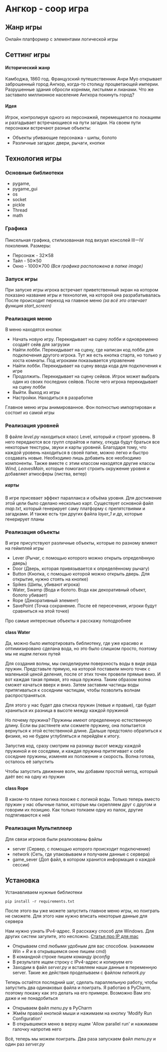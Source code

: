 # Ангкор - coop игра

## Жанр игры
Онлайн платформер с элементами логической игры

## Сеттинг игры
#### Исторический жанр
Камбоджа, 1860 год. Французский путешественник Анри Муо открывает заброшенный город Ангкор, когда-то столицу процветающей империи. Разрушенные здания обросли корнями, листьями и лианами. Что же заставило миллионное население Ангкора покинуть город? 

#### Идея
Игрок, контролируя одного из персонажей, перемещается по локациям и разгадывает встречающиеся на пути загадки.
На своем пути персонажи встречают разные объекты:
- Объекты убивающие персонажа - шипы, болото
- Различные загадки: двери, рычаги, кнопки

## Технология игры

### Основные библиотеки
- pygame,
- pygame_gui
- os
- socket
- pickle
- Thread
- math

### Графика
Пиксельная графика, стилизованная под визуал консолей III㇐IV поколения.
Размеры:
- Персонаж - 32✕58
- Тайл - 50✕50
- Окно - 1000✕700
_(Вся графика расположена в папке image)_

### Запуск игры
При запуске игры игрока встречает приветственный экран на котором показано название игры и технология, на которой она разрабатывалась
После происходит переход на главное меню 
_(за всё это отвечает функция start_screen)_

### Реализация меню
В меню находятся кнопки:
- Начать новую игру. Перекидывает на сцену лобби и одновременно создаёт сейв для загрузки
- Найти лобби. Перекидывает на сцену, где написан код лобби для подключения другого игрока. Тут же есть кнопка старта, но только у хоста комнаты. Под игроками показывается управление
- Найти лобби. Перекидывает на сцену ввода кода для подключения к игре
- Продолжить. Перекидывает на сцену сейвов. Игрок может выбрать один из своих последних сейвов. После чего игрока перекидывает на сцену лобби
- Выйти. Выход из игры
- Настройки. Находиться в разработке

Главное меню игры анимированное. Фон полностью импортирован и состоит из самой игры

### Реализация уровней

В файле _level.py_ находиться класс Level, который и строит уровень. В него передаются все групп спрайтов и папку, откуда будут браться все некоторые текстуры, звуки и карты уровней. Благодаря тому, что каждой уровень находиться в своей папке, можно легко и быстро создавать новые. Необходимо лишь добавить все необходимо компоненты. Также вместе с этим классом находятся другие классы _Wind, LeavesMain_, которые помогают строить окружение уровня и добавляет атмосферы (листва, ветер)     

##### карты
В игре присевает эффект параллакса и объёма уровня. Для достижение этой цели было сделано несколько карт. Существует основной файл _map.txt_, который генерирует саму платформу с препятствиями и загадками. И также есть три других файла _layer_1 и др_, которые генерирует планы


### Реализация объекты
В игре присутствуют различные объекты, которые по разному влияют на геймплей игры
- Lever (Рычаг, с помощью которого можно открыть определённую дверь)
- Door (Дверь, которая привязывается к определённому рычагу)
- Button (Кнопка, с помощью которой можно открыть дверь. Для открытие, нужно стоять на кнопке)
- Spikes (Шипы, убивают игрока)
- Water, Swamp (Вода и болото. Вода как декоративный объект, болото убивает)
- Rope (Декоративный элемент)
- SavePoint (Точка сохранение. После её пересечения, игроки будут сравниться на этой точке)

Про самые интересные объекты я расскажу поподробнее

#### class Water

Да, можно было импортировать библиотеку, где уже красиво и оптимизировано сделана вода, но это было слишком просто, поэтому мы не ищем легких путей

Для создания волны, мы смоделируем поверхность воды в виде ряда пружин. Представьте прямую, на которой поставили много точек с маленькой ценой деления, после от этих точек провели прямые вниз. И вот каждая такая прямая, это наша пружина. Таким образом волна сможет качаться вверх и вниз. Затем заставим частицы воды притягиваться к соседним частицам, чтобы позволить волнам распространяться.

Для этого у нас будет два списка пружин (левые и правые), где будет храниться их разница в высоте между каждой пружиной

Но почему пружина? Пружины имеют определенную естественную длину. Если вы растянете или сожмете пружину, она попытается вернуться к этой естественной длине. Дальше предстояло обратиться к физике, но не будем углубляться и перейдём к итогу.

Запустив код, сразу смотрим на разницу высот между каждой пружиной и ее соседями, и каждая пружина притягивает к себе соседние пружины, изменяя их положение и скорость. Волна готова, осталось её запустить

Чтобы запустить движение волн, мы добавим простой метод, который даёт вес на одну из пружин

#### class Rope

В каком-то плане логика похоже с логикой воды. Только теперь вместо пружин у нас обычные палки, которые мы скрепляем друг с другом и говорим их позицию. Как только толкаем одну из палок, другие подтягиваются к ней

### Реализация Мультиплеер

Для связи игроков были реализованы файлы
- server (Сервер, с помощью которого происходит подключение)
- network (Сеть, где упаковываем и получаем данные с сервера)
- game_sever (Доп файл, в котором хранится информация о каждой сессии)

## Установка
Устанавливаем нужные библиотеки

```
pip install -r requirements.txt
```

После этого вы уже можете запустить главное меню игры, но поиграть не сможете. Для этого нам нужно вписать некоторые данные для сервера

Нам нужно узнать IPv4-адрес. Я расскажу способ для Windows. Для других систем загулите, это несложно. 
[Статья про IP для mac](https://ru.wikihow.com/узнать-свой-IP–адрес-на-Мас)
- Открываем cmd любыми удобным для вас способом. (нажимаем _Win + R_ и в открывшемся окне пишем cmd)
- В командной строке пишем команду _ipconfig_
- В результате ищем строку с IPv4-адрес и копируем его
- Заходим в файл _server.py_ и вставляем наши данные в переменную server. Такие же действия проделываем с файлом _network.py_

Теперь остаётся последний шаг, сделать параллельную работу, чтобы запустить два одинаковых файла и поиграть. Я работаю в PyCharm, поэтому покажу как это делать на его примере. Возможно Вам это даже и не понадобиться
- Открываем файл _menu.py_ в PyCharm
- Жмём правой кнопкой мыши и нажимаем на кнопку 'Modify Run Configuration'
- В открывшемся меню в верху ищем 'Allow parallel run' и нажимаем галочку напротив него

Всё, теперь мы можем поиграть. Два раза запускаем файл _menu.py_ и один раз _server.py_